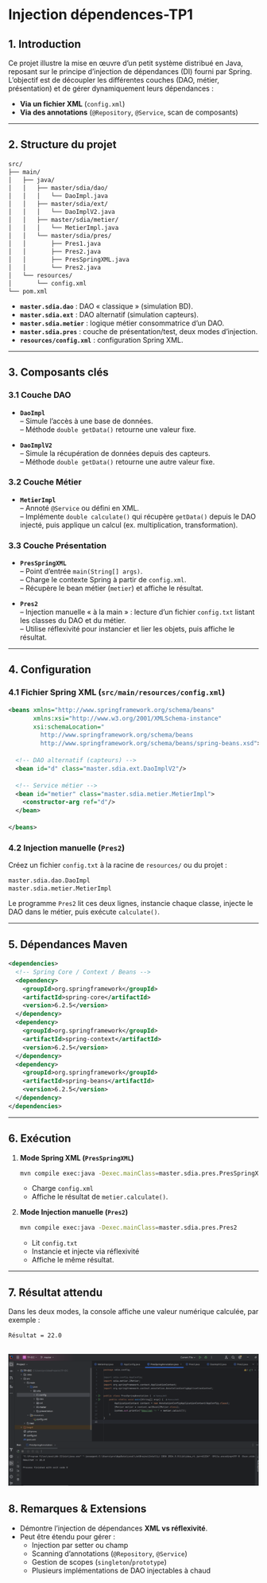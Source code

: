 
# Injection dépendences-TP1

## 1. Introduction

Ce projet illustre la mise en œuvre d’un petit système distribué en Java, reposant sur le principe d’injection de dépendances (DI) fourni par Spring. L’objectif est de découpler les différentes couches (DAO, métier, présentation) et de gérer dynamiquement leurs dépendances :

- **Via un fichier XML** (`config.xml`)  
- **Via des annotations** (`@Repository`, `@Service`, scan de composants)

---

## 2. Structure du projet

```
src/
├── main/
│   ├── java/
│   │   ├── master/sdia/dao/
│   │   │   └── DaoImpl.java
│   │   ├── master/sdia/ext/
│   │   │   └── DaoImplV2.java
│   │   ├── master/sdia/metier/
│   │   │   └── MetierImpl.java
│   │   └── master/sdia/pres/
│   │       ├── Pres1.java
│   │       ├── Pres2.java
│   │       ├── PresSpringXML.java
│   │       └── Pres2.java
│   └── resources/
│       └── config.xml
└── pom.xml
```

- **`master.sdia.dao`** : DAO « classique » (simulation BD).  
- **`master.sdia.ext`** : DAO alternatif (simulation capteurs).  
- **`master.sdia.metier`** : logique métier consommatrice d’un DAO.  
- **`master.sdia.pres`** : couche de présentation/test, deux modes d’injection.  
- **`resources/config.xml`** : configuration Spring XML.  

---

## 3. Composants clés

### 3.1 Couche DAO

- **`DaoImpl`**  
  – Simule l’accès à une base de données.  
  – Méthode `double getData()` retourne une valeur fixe.

- **`DaoImplV2`**  
  – Simule la récupération de données depuis des capteurs.  
  – Méthode `double getData()` retourne une autre valeur fixe.

### 3.2 Couche Métier

- **`MetierImpl`**  
  – Annoté `@Service` ou défini en XML.  
  – Implémente `double calculate()` qui récupère `getData()` depuis le DAO injecté, puis applique un calcul (ex. multiplication, transformation).

### 3.3 Couche Présentation

- **`PresSpringXML`**  
  – Point d’entrée `main(String[] args)`.  
  – Charge le contexte Spring à partir de `config.xml`.  
  – Récupère le bean métier (`metier`) et affiche le résultat.

- **`Pres2`**  
  – Injection manuelle « à la main » : lecture d’un fichier `config.txt` listant les classes du DAO et du métier.  
  – Utilise réflexivité pour instancier et lier les objets, puis affiche le résultat.

---

## 4. Configuration

### 4.1 Fichier Spring XML (`src/main/resources/config.xml`)

```xml
<beans xmlns="http://www.springframework.org/schema/beans"
       xmlns:xsi="http://www.w3.org/2001/XMLSchema-instance"
       xsi:schemaLocation="
         http://www.springframework.org/schema/beans
         http://www.springframework.org/schema/beans/spring-beans.xsd">

  <!-- DAO alternatif (capteurs) -->
  <bean id="d" class="master.sdia.ext.DaoImplV2"/>

  <!-- Service métier -->
  <bean id="metier" class="master.sdia.metier.MetierImpl">
    <constructor-arg ref="d"/>
  </bean>

</beans>
```

### 4.2 Injection manuelle (`Pres2`)

Créez un fichier `config.txt` à la racine de `resources/` ou du projet :

```
master.sdia.dao.DaoImpl
master.sdia.metier.MetierImpl
```

Le programme `Pres2` lit ces deux lignes, instancie chaque classe, injecte le DAO dans le métier, puis exécute `calculate()`.

---

## 5. Dépendances Maven

```xml
<dependencies>
  <!-- Spring Core / Context / Beans -->
  <dependency>
    <groupId>org.springframework</groupId>
    <artifactId>spring-core</artifactId>
    <version>6.2.5</version>
  </dependency>
  <dependency>
    <groupId>org.springframework</groupId>
    <artifactId>spring-context</artifactId>
    <version>6.2.5</version>
  </dependency>
  <dependency>
    <groupId>org.springframework</groupId>
    <artifactId>spring-beans</artifactId>
    <version>6.2.5</version>
  </dependency>
</dependencies>
```

---

## 6. Exécution

1. **Mode Spring XML (`PresSpringXML`)**
   ```bash
   mvn compile exec:java -Dexec.mainClass=master.sdia.pres.PresSpringXML
   ```
    - Charge `config.xml`
    - Affiche le résultat de `metier.calculate()`.

2. **Mode Injection manuelle (`Pres2`)**
   ```bash
   mvn compile exec:java -Dexec.mainClass=master.sdia.pres.Pres2
   ```
    - Lit `config.txt`
    - Instancie et injecte via réflexivité
    - Affiche le même résultat.

---

## 7. Résultat attendu

Dans les deux modes, la console affiche une valeur numérique calculée, par exemple :

```
Résultat = 22.0
```
![Résultat](images/1.png)
---

## 8. Remarques & Extensions

- Démontre l’injection de dépendances **XML vs réflexivité**.
- Peut être étendu pour gérer :
    - Injection par setter ou champ
    - Scanning d’annotations (`@Repository`, `@Service`)
    - Gestion de scopes (`singleton`/`prototype`)
    - Plusieurs implémentations de DAO injectables à chaud

